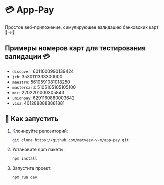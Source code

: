 # 💳 App-Pay

Простое веб-приложение, симулирующее валидацию банковских карт 📱→💸

## Примеры номеров карт для тестирования валидации 💳

- `discover`: 6011000990139424
- `jcb`: 3530111333300000  
- `maestro`: 5610591081018250
- `mastercard`: 5105105105105100
- `mir`: 2202201000305843
- `unionpay`: 6291160880003642
- `visa`: 4012888888881881
 
## 🚀 Как запустить
1. Клонируйте репозиторий:
   ```bash   
   git clone https://github.com/matveev-v-m/app-pay.git
2. Установите npm пакеты:
    ```bash
    npm install
3. Запустите проект:
    ```bash
    npm run dev
    
